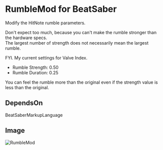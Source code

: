 # RumbleMod for BeatSaber
Modify the HitNote rumble parameters.

Don't expect too much, because you can't make the rumble stronger than the hardware specs.  
The largest number of strength does not necessarily mean the largest rumble.
  
FYI. My current settings for Valve Index.
- Rumble Strength: 0.50
- Rumble Duration: 0.25

You can feel the rumble more than the original even if the strength value is less than the original.

## DependsOn
BeatSaberMarkupLanguage

## Image
![RumbleMod](https://user-images.githubusercontent.com/62907586/77962414-853c0780-7316-11ea-84e0-f300f75e4cfd.jpg)
